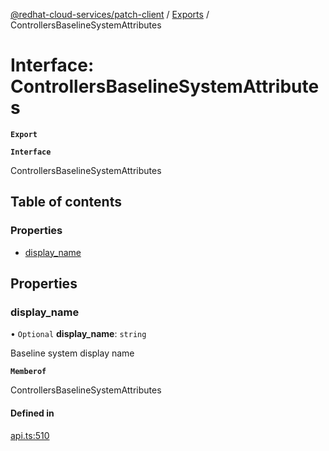 [@redhat-cloud-services/patch-client](../README.md) / [Exports](../modules.md) / ControllersBaselineSystemAttributes

# Interface: ControllersBaselineSystemAttributes

**`Export`**

**`Interface`**

ControllersBaselineSystemAttributes

## Table of contents

### Properties

- [display\_name](ControllersBaselineSystemAttributes.md#display_name)

## Properties

### display\_name

• `Optional` **display\_name**: `string`

Baseline system display name

**`Memberof`**

ControllersBaselineSystemAttributes

#### Defined in

[api.ts:510](https://github.com/RedHatInsights/javascript-clients/blob/master/packages/patch/api.ts#L510)
